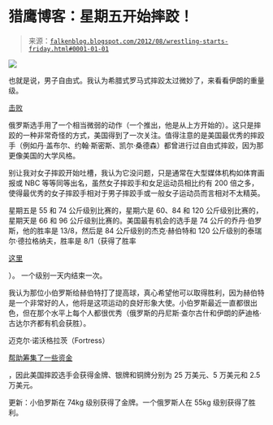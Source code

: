 <!--yml

类别：未分类

日期：2024 年 5 月 12 日 20:24:29

-->

# 猎鹰博客：星期五开始摔跤！

> 来源：[`falkenblog.blogspot.com/2012/08/wrestling-starts-friday.html#0001-01-01`](http://falkenblog.blogspot.com/2012/08/wrestling-starts-friday.html#0001-01-01)

![](https://blogger.googleusercontent.com/img/b/R29vZ2xl/AVvXsEh_kp-iNTe2j3mIgJ0f_6bhqUKtYOVe7CXRGXUqc8PFAvKQrSfp3bGXRh1i7GiUBMrG_K8HN1hx90Wdjyt-QuqetzV965G7RQ0cABfc_B01jMglHaLvJRN70CkNsuIUJwWgadoyBg/s1600/burroughs.jpg)

也就是说，男子自由式。我认为希腊式罗马式摔跤太过微妙了，来看看伊朗的重量级。

[击败](http://www.nbcolympics.com/video/wrestling/wrestling-greco-roman-96kg-gold-medal-match.html)

俄罗斯选手用了一个相当微弱的动作（一个推出，他是从上方开始的）。这只是摔跤的一种非常奇怪的方式，美国得到了一次关注。值得注意的是美国最优秀的摔跤手（例如丹·盖布尔、约翰·斯密斯、凯尔·桑德森）都曾进行过自由式摔跤，因为那更像美国的大学风格。

别让我对女子摔跤开始吐槽，我认为它没问题，只是通常在大型媒体机构如体育画报或 NBC 等等同等出名，虽然女子摔跤手和女足运动员相比约有 200 倍之多，使得最优秀的女子摔跤手相对于男子摔跤手或一般女子运动员而言相对不太精英。

星期五是 55 和 74 公斤级别比赛的，星期六是 60、84 和 120 公斤级别比赛的，星期天是 66 和 96 公斤级别比赛的。美国最有机会的选手是 74 公斤的乔丹·伯罗斯，他的胜率是 13/8，然后是 84 公斤级别的杰克·赫伯特和 120 公斤级别的泰瑞尔·德拉格纳夫，胜率是 8/1（获得了胜率

[这里](http://www.flowrestling.org/article/13802-London-Betting-Odds?ref=ouremailbetthefarmonburroughs)

）。 一个级别一天内结束一次。

我认为那位小伯罗斯给赫伯特打了提高球，真心希望他可以取得胜利，因为赫伯特是一个非常好的人，他将是这项运动的良好形象大使。小伯罗斯最近一直都很出色，但在那个水平上每个人都很优秀（俄罗斯的丹尼斯·查尔古什和伊朗的萨迪格·古达尔齐都有机会获胜）。

迈克尔·诺沃格拉茨（Fortress）

[帮助筹集了一些资金](http://www.bloomberg.com/news/2012-07-26/novogratz-wrestles-wall-street-for-funds-to-lure-u-s-olympians.html)

，因此美国摔跤选手会获得金牌、银牌和铜牌分别为 25 万美元、5 万美元和 2.5 万美元。

更新：小伯罗斯在 74kg 级别获得了金牌。一个俄罗斯人在 55kg 级别获得了胜利。
